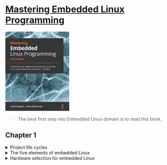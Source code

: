 # [Mastering Embedded Linux Programming](https://www.amazon.com/Mastering-Embedded-Linux-Programming-potential/dp/1789530385/ref=sr_1_3?keywords=9781789530384&qid=1661185260&sr=8-3)
<img alt="9781789530384" src="../covers/9781789530384.jpg" width="200"/>

> The best first step into Embedded Linux domain is to read this book.

## Chapter 1

<details>
<summary>Project life cycles</summary>
1. Board Bring-Up
1. System Architecture and Design Choice
1. Writing Embedded Applications
1. Debugging and Optimizing Performance
</details>

<details>
<summary>The five elements of embedded Linux</summary>

1. Toolchain
1. Bootloader
1. Kernel
1. Root filesystem
1. Embedded Applications
</details>

<details>
<summary>Hardware selection for embedded Linux</summary>

1. CPU architecture
1. Reasonable amout of RAM
1. Non-volatile storage
1. Serial port
1. Debugging interface (e.g. JTAG)
</details>
